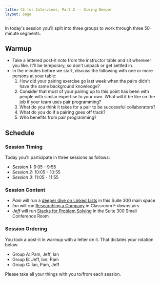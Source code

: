 ```yaml
---
title: CS for Interviews, Part 2 -- Diving Deeper
layout: page
---
```


In today's session you'll split into three groups to work through three 50-minute segments.

## Warmup

* Take a lettered post-it note from the instructor table and sit wherever you like. It'll be temporary, so don't unpack or get settled in.
* In the minutes before we start, discuss the following with one or more persons at your table:
   1. How did your pairing exercise go last week when the pairs didn't have the same background knowledge?
   2. Consider that most of your pairing up to this point has been with people with similar expertise to your own. What will it be like on the job if your team uses pair programming?
   3. What do you think it takes for a pair to be successful collaborators?
   4. What do you do if a pairing goes off track?
   5. Who benefits from pair programming?

## Schedule

### Session Timing

Today you'll participate in three sessions as follows:

* _Session 1:_ 9:05 - 9:55
* _Session 2:_ 10:05 - 10:55
* _Session 3:_ 11:05 - 11:55

### Session Content

* _Pam_ will run a [deeper dive on Linked Lists](https://backend.turing.io/module4/berlin/linked_lists_deeper_dive) in this Suite 300 main space
* _Ian_ will run [Researching a Company](https://github.com/turingschool/career-development-curriculum/blob/master/module_four/researching_a_company.md) in Classroom F downstairs
* _Jeff_ will run [Stacks for Problem Solving](stacks_for_problem_solving) in the Suite 300 Small Conference Room

### Session Ordering

You took a post-it in warmup with a letter on it. That dictates your rotation below:

* Group A: Pam, Jeff, Ian
* Group B: Jeff, Ian, Pam
* Group C: Ian, Pam, Jeff

Please take all your things with you to/from each session.
